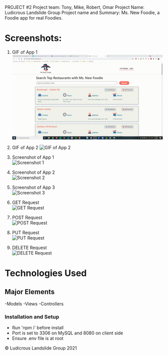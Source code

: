 PROJECT #2
Project team: Tony, Mike, Robert, Omar
Project Name: Ludicrous Landslide Group
Project name and Summary: Ms. New Foodie, a Foodie app for real Foodies.

# Screenshots:

1. GIF of App 1
   ![GIF of App 1](./public/images/app1.gif)

2. GIF of App 2
   ![GIF of App 2](./images/app2.gif)

3. Screenshot of App 1
   <br>
   ![Screenshot 1](./images/screenshot1.jpg)

4. Screenshot of App 2
   <br>
   ![Screenshot 2](./images/screenshot2.jpg)

5. Screenshot of App 3
   <br>
   ![Screenshot 3](./images/screenshot3.jpg)

6. GET Request
   <br>
   ![GET Request](./images/getRequest.gif)

7. POST Request
   <br>
   ![POST Request](./images/postRequest.gif)

8. PUT Request
   <br>
   ![PUT Request](./images/putRequest.gif)

9. DELETE Request
   <br>
   ![DELETE Request](./images/delete.gif)

# Technologies Used

## Major Elements

-Models
-Views
-Controllers

### Installation and Setup

- Run 'npm i' before install
- Port is set to 3306 on MySQL and 8080 on client side
- Ensure .env file is at root

© Ludicrous Landslide Group 2021
